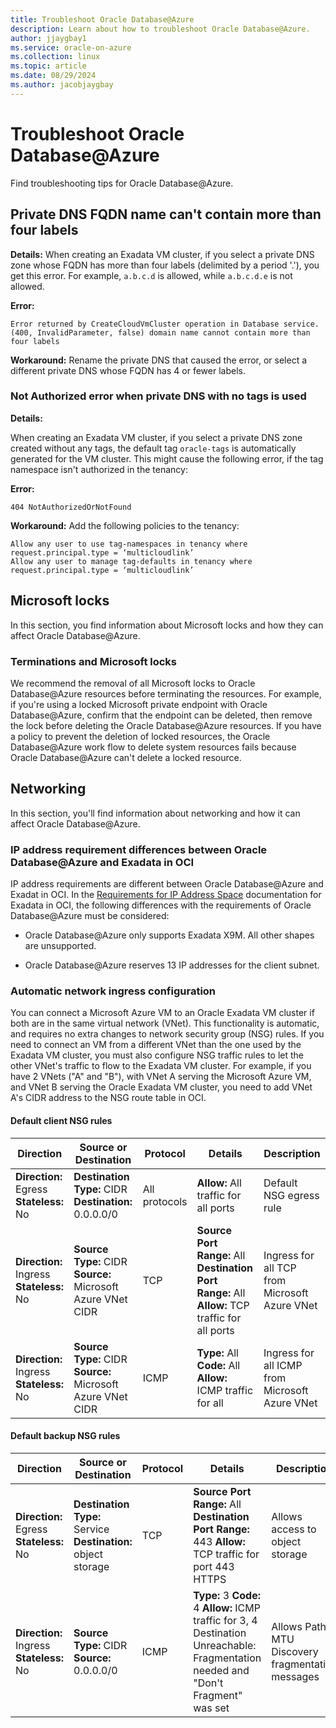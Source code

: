 ```yaml
---
title: Troubleshoot Oracle Database@Azure
description: Learn about how to troubleshoot Oracle Database@Azure.
author: jjaygbay1
ms.service: oracle-on-azure
ms.collection: linux
ms.topic: article
ms.date: 08/29/2024
ms.author: jacobjaygbay
---
```


# Troubleshoot Oracle Database@Azure
Find troubleshooting tips for Oracle Database@Azure.

## Private DNS FQDN name can't contain more than four labels 

**Details:** When creating an Exadata VM cluster, if you select a private DNS zone whose FQDN has more than four labels (delimited by a period '.'), you get this error. For example, `a.b.c.d` is allowed, while `a.b.c.d.e` is not allowed.

**Error:**

```
Error returned by CreateCloudVmCluster operation in Database service. (400, InvalidParameter, false) domain name cannot contain more than four labels
```

**Workaround:** Rename the private DNS that caused the error, or select a different private DNS whose FQDN has 4 or fewer labels.

### Not Authorized error when private DNS with no tags is used 

**Details:**

When creating an Exadata VM cluster, if you select a private DNS zone created without any tags, the default  tag `oracle-tags` is automatically generated for the VM cluster. This might cause the following error, if the tag namespace isn't authorized in the  tenancy:

**Error:**

```
404 NotAuthorizedOrNotFound
```

**Workaround:** Add the following policies to the  tenancy:

```
Allow any user to use tag-namespaces in tenancy where request.principal.type = ‘multicloudlink’
Allow any user to manage tag-defaults in tenancy where request.principal.type = ‘multicloudlink’
```

## Microsoft  locks 
In this section, you find information about Microsoft  locks and how they can affect Oracle Database@Azure.
### Terminations and Microsoft  locks 

We recommend the removal of all Microsoft  locks to Oracle Database@Azure resources before terminating the resources. For example, if you're using a locked Microsoft  private endpoint with Oracle Database@Azure, confirm that the endpoint can be deleted, then remove the lock before deleting the Oracle Database@Azure resources. If you have a policy to prevent the deletion of locked resources, the Oracle Database@Azure work flow to delete system resources fails because Oracle Database@Azure can't delete a locked resource.

## Networking 
In this section, you'll find information about networking and how it can affect Oracle Database@Azure.
### IP address requirement differences between Oracle Database@Azure and Exadata in  OCI

IP address requirements are different between Oracle Database@Azure and Exadat in OCI. In the [Requirements for IP Address Space](https://docs.oracle.com/iaas/exadatacloud/doc/ecs-network-setup.html#ECSCM-GUID-D5C577A1-BC11-470F-8A91-77609BBEF1EA) documentation for Exadata in OCI, the following differences with the requirements of Oracle Database@Azure must be considered:

-   Oracle Database@Azure only supports Exadata X9M. All other shapes are unsupported.

-   Oracle Database@Azure reserves 13 IP addresses for the client subnet.


### Automatic network ingress configuration 

You can connect a Microsoft Azure VM to an Oracle Exadata VM cluster if both are in the same virtual network (VNet). This functionality is automatic, and requires no extra changes to network security group (NSG) rules. If you need to connect an  VM from a different VNet than the one used by the Exadata VM cluster, you must also configure NSG traffic rules to let the other VNet's traffic to flow to the Exadata VM cluster. For example, if you have 2 VNets ("A" and "B"), with VNet A serving the Microsoft Azure VM, and VNet B serving the Oracle Exadata VM cluster, you need to add VNet A's CIDR address to the NSG route table in OCI.

#### Default client NSG rules

|Direction|Source or Destination|Protocol|Details|Description|
|-----------|-----------------------|----------|---------|-------------|
| **Direction:** Egress **Stateless:** No | **Destination Type:** CIDR **Destination:** 0.0.0.0/0 | All protocols | **Allow:** All traffic for all ports | Default NSG egress rule |
| **Direction:** Ingress **Stateless:** No | **Source Type:** CIDR **Source:** Microsoft Azure VNet CIDR | TCP | **Source Port Range:** All **Destination Port Range:** All **Allow:** TCP traffic for all ports | Ingress for all TCP from Microsoft Azure VNet |
| **Direction:** Ingress **Stateless:** No | **Source Type:** CIDR **Source:** Microsoft Azure VNet CIDR | ICMP | **Type:** All **Code:** All **Allow:** ICMP traffic for all | Ingress for all ICMP from Microsoft Azure VNet |



#### Default backup NSG rules

|Direction|Source or Destination|Protocol|Details|Description|
|---------|---------------------|--------|-------|-----------|
|**Direction:** Egress **Stateless:** No |**Destination Type:** Service **Destination:**   object storage|TCP|**Source Port Range:** All **Destination Port Range:** 443 **Allow:** TCP traffic for port 443 HTTPS|Allows access to object storage| 
|**Direction:** Ingress **Stateless:** No|**Source Type:** CIDR **Source:** 0.0.0.0/0 |ICMP|  **Type:** 3 **Code:** 4 **Allow:** ICMP traffic for 3, 4 Destination Unreachable: Fragmentation needed and "Don't Fragment" was set |Allows Path MTU Discovery fragmentation messages|
